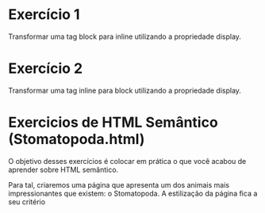 # Exercício 1

Transformar uma tag block para inline utilizando a propriedade display.

# Exercício 2

Transformar uma tag inline para block utilizando a propriedade display.

# Exercicios de HTML Semântico (Stomatopoda.html)

O objetivo desses exercícios é colocar em prática o que você acabou de aprender sobre HTML semântico.

Para tal, criaremos uma página que apresenta um dos animais mais impressionantes que existem: o Stomatopoda. A estilização da página fica a seu critério